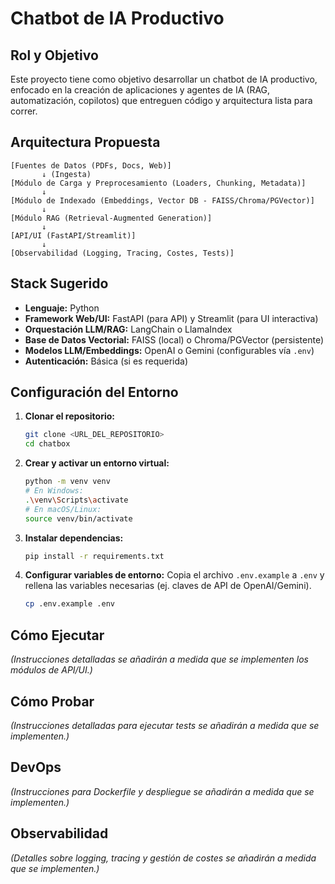 # Chatbot de IA Productivo

## Rol y Objetivo

Este proyecto tiene como objetivo desarrollar un chatbot de IA productivo, enfocado en la creación de aplicaciones y agentes de IA (RAG, automatización, copilotos) que entreguen código y arquitectura lista para correr.

## Arquitectura Propuesta

```
[Fuentes de Datos (PDFs, Docs, Web)]
       ↓ (Ingesta)
[Módulo de Carga y Preprocesamiento (Loaders, Chunking, Metadata)]
       ↓
[Módulo de Indexado (Embeddings, Vector DB - FAISS/Chroma/PGVector)]
       ↓
[Módulo RAG (Retrieval-Augmented Generation)]
       ↓
[API/UI (FastAPI/Streamlit)]
       ↓
[Observabilidad (Logging, Tracing, Costes, Tests)]
```

## Stack Sugerido

*   **Lenguaje:** Python
*   **Framework Web/UI:** FastAPI (para API) y Streamlit (para UI interactiva)
*   **Orquestación LLM/RAG:** LangChain o LlamaIndex
*   **Base de Datos Vectorial:** FAISS (local) o Chroma/PGVector (persistente)
*   **Modelos LLM/Embeddings:** OpenAI o Gemini (configurables vía `.env`)
*   **Autenticación:** Básica (si es requerida)

## Configuración del Entorno

1.  **Clonar el repositorio:**
    ```bash
    git clone <URL_DEL_REPOSITORIO>
    cd chatbox
    ```
2.  **Crear y activar un entorno virtual:**
    ```bash
    python -m venv venv
    # En Windows:
    .\venv\Scripts\activate
    # En macOS/Linux:
    source venv/bin/activate
    ```
3.  **Instalar dependencias:**
    ```bash
    pip install -r requirements.txt
    ```
4.  **Configurar variables de entorno:**
    Copia el archivo `.env.example` a `.env` y rellena las variables necesarias (ej. claves de API de OpenAI/Gemini).
    ```bash
    cp .env.example .env
    ```

## Cómo Ejecutar

*(Instrucciones detalladas se añadirán a medida que se implementen los módulos de API/UI.)*

## Cómo Probar

*(Instrucciones detalladas para ejecutar tests se añadirán a medida que se implementen.)*

## DevOps

*(Instrucciones para Dockerfile y despliegue se añadirán a medida que se implementen.)*

## Observabilidad

*(Detalles sobre logging, tracing y gestión de costes se añadirán a medida que se implementen.)*
